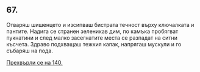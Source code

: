## 67.

Отваряш шишенцето и изсипваш бистрата течност върху
ключалката и пантите. Надига се странен зеленикав дим, по камъка
пробягват пукнатини и след малко засегнатите места се разпадат на
ситни късчета. Здраво подхващаш тежкия капак, напрягаш мускули и
го събаряш на пода. 

[Прехвърли се на 140.](./140)
